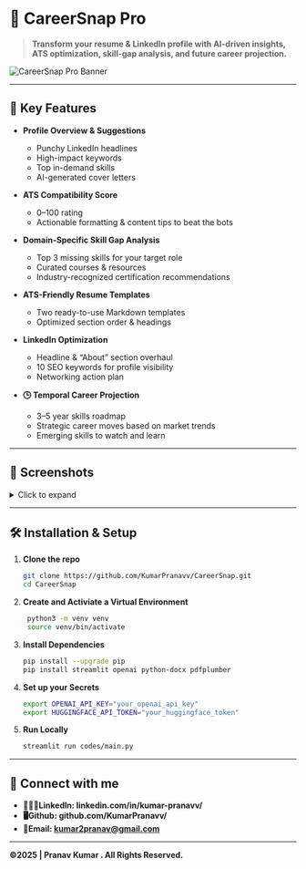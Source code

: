 # 🚀 CareerSnap Pro

> **Transform your resume & LinkedIn profile with AI-driven insights, ATS optimization, skill-gap analysis, and future career projection.**

![CareerSnap Pro Banner](https://raw.githubusercontent.com/KumarPranavv/CareerSnap/main/banner.png)

---

## 🌟 Key Features

- **Profile Overview & Suggestions**  
  - Punchy LinkedIn headlines  
  - High-impact keywords  
  - Top in-demand skills  
  - AI-generated cover letters  

- **ATS Compatibility Score**  
  - 0–100 rating  
  - Actionable formatting & content tips to beat the bots  

- **Domain-Specific Skill Gap Analysis**  
  - Top 3 missing skills for your target role  
  - Curated courses & resources  
  - Industry-recognized certification recommendations  

- **ATS-Friendly Resume Templates**  
  - Two ready-to-use Markdown templates  
  - Optimized section order & headings  

- **LinkedIn Optimization**  
  - Headline & “About” section overhaul  
  - 10 SEO keywords for profile visibility  
  - Networking action plan  

- **🕒 Temporal Career Projection**  
  - 3–5 year skills roadmap  
  - Strategic career moves based on market trends  
  - Emerging skills to watch and learn  

---

## 📸 Screenshots

<details>
<summary>Click to expand</summary>

![Overview Tab](https://raw.githubusercontent.com/KumarPranavv/CareerSnap/main/screenshots/overview.png)  
*Profile overview & keyword suggestions*

![ATS Score Tab](https://raw.githubusercontent.com/KumarPranavv/CareerSnap/main/screenshots/ats_score.png)  
*ATS compatibility metric & improvement tips*

![Skill Gap Tab](https://raw.githubusercontent.com/KumarPranavv/CareerSnap/main/screenshots/skill_gap.png)  
*Domain skill-gap and certification advice*

![Projection Tab](https://raw.githubusercontent.com/KumarPranavv/CareerSnap/main/screenshots/projection.png)  
*Future career projection & emerging skills*

</details>

---

## 🛠️ Installation & Setup

1. **Clone the repo**  
   ```bash
   git clone https://github.com/KumarPranavv/CareerSnap.git
   cd CareerSnap
2. **Create and Activiate a Virtual Environment**  
   ```bash
    python3 -m venv venv
    source venv/bin/activate
3. **Install Dependencies**  
   ```bash
   pip install --upgrade pip
   pip install streamlit openai python-docx pdfplumber
4. **Set up your Secrets**  
   ```bash
   export OPENAI_API_KEY="your_openai_api_key"
   export HUGGINGFACE_API_TOKEN="your_huggingface_token"
5. **Run Locally**  
   ```bash
   streamlit run codes/main.py

---
## 🤝 Connect with me
- **🧑🏽‍💻Linkedln: linkedin.com/in/kumar-pranavv/**
- **🖥️Github: github.com/KumarPranavv/**
- **📧Email: kumar2pranav@gmail.com**

---
**©️2025 | Pranav Kumar  . All Rights Reserved.**
